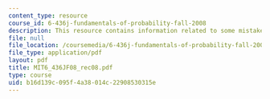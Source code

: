 ```yaml
---
content_type: resource
course_id: 6-436j-fundamentals-of-probability-fall-2008
description: This resource contains information related to some mistake on exam.
file: null
file_location: /coursemedia/6-436j-fundamentals-of-probability-fall-2008/b16d139c095f4a38014c22908530315e_MIT6_436JF08_rec08.pdf
file_type: application/pdf
layout: pdf
title: MIT6_436JF08_rec08.pdf
type: course
uid: b16d139c-095f-4a38-014c-22908530315e
---
```

